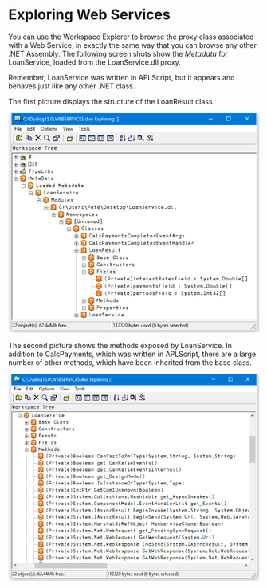 # Exploring Web Services

You can use the Workspace Explorer to browse the proxy class associated with a Web Service, in exactly the same way that you can browse any other .NET Assembly. The following screen shots show the *Metadata* for LoanService, loaded from the LoanService.dll proxy.

Remember, LoanService was written in APLScript, but it appears and behaves just like any other .NET class.

The first picture displays the structure of the LoanResult class.

![exploring loanservice_1](../img/exploring-loanservice-1.png)

The second picture shows the methods exposed by LoanService. In addition to CalcPayments, which was written in APLScript, there are a large number of other methods, which have been inherited from the base class.

![exploring loanservice_2](../img/exploring-loanservice-2.png)
